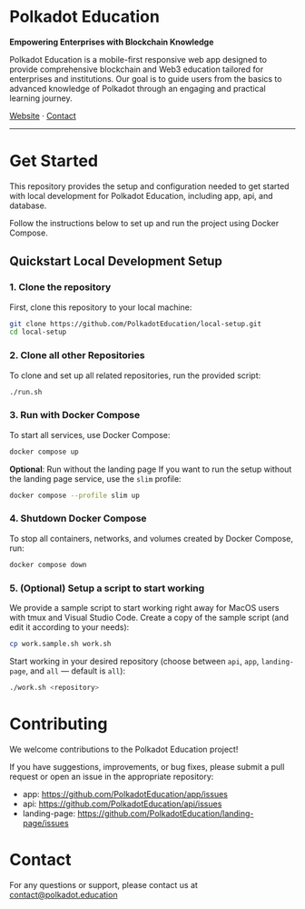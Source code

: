 # **Polkadot Education**

**Empowering Enterprises with Blockchain Knowledge**

Polkadot Education is a mobile-first responsive web app designed to provide comprehensive blockchain and Web3 education tailored for enterprises and institutions. Our goal is to guide users from the basics to advanced knowledge of Polkadot through an engaging and practical learning journey.

[Website](https://polkadot.education) · [Contact](mailto:contact@polkadot.education)

---

# Get Started

This repository provides the setup and configuration needed to get started with local development for Polkadot Education, including app, api, and database.

Follow the instructions below to set up and run the project using Docker Compose.

## Quickstart Local Development Setup

### 1. Clone the repository

First, clone this repository to your local machine:

```bash
git clone https://github.com/PolkadotEducation/local-setup.git
cd local-setup
```

### 2. Clone all other Repositories
To clone and set up all related repositories, run the provided script:

```bash
./run.sh
```

### 3. Run with Docker Compose
To start all services, use Docker Compose:

```bash
docker compose up
```

**Optional**: Run without the landing page
If you want to run the setup without the landing page service, use the `slim` profile:
```bash
docker compose --profile slim up
```

### 4. Shutdown Docker Compose
To stop all containers, networks, and volumes created by Docker Compose, run:
```bash
docker compose down
```

### 5. (Optional) Setup a script to start working
We provide a sample script to start working right away for MacOS users with tmux and Visual Studio Code.
Create a copy of the sample script (and edit it according to your needs):
```bash
cp work.sample.sh work.sh
```

Start working in your desired repository (choose between `api`, `app`, `landing-page`, and `all` — default is `all`):
```bash
./work.sh <repository>
```

# Contributing
We welcome contributions to the Polkadot Education project!

If you have suggestions, improvements, or bug fixes, please submit a pull request or open an issue in the appropriate repository:
- app: https://github.com/PolkadotEducation/app/issues
- api: https://github.com/PolkadotEducation/api/issues
- landing-page: https://github.com/PolkadotEducation/landing-page/issues

# Contact
For any questions or support, please contact us at [contact@polkadot.education](mailto:contact@polkadot.education)
